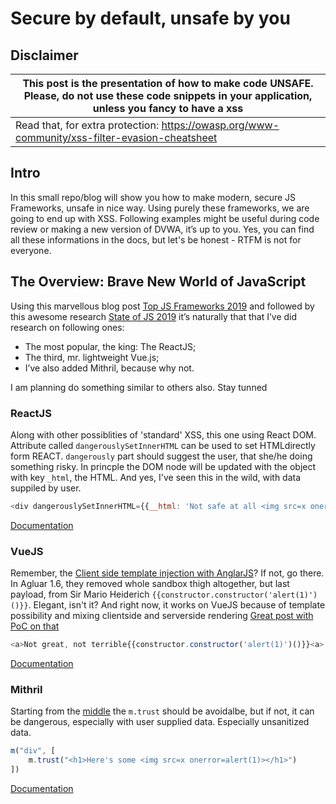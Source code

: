 # Secure by default, unsafe by you

## Disclaimer
|This post is the presentation of how to make code **UNSAFE**. Please, do not use these code snippets in your application, unless you fancy to have a xss|
|---------------------------------------------------------------------------------------------------------------------------------------------------------------------------------------------- |
|Read that, for extra protection: https://owasp.org/www-community/xss-filter-evasion-cheatsheet|


## Intro
In this small repo/blog will show you how to make modern, secure JS Frameworks, unsafe in nice way. Using purely these frameworks, we are going to end up with XSS. Following examples might be useful during code review or making a new version of DVWA, it’s up to you. Yes, you can find all these informations in the docs, but let's be honest - RTFM is not for everyone. 


## The Overview: Brave New World of JavaScript  
Using this marvellous blog post [Top JS Frameworks 2019](https://medium.com/javascript-scene/top-javascript-frameworks-and-topics-to-learn-in-2019-b4142f38df20) and followed by this awesome research [State of JS 2019](https://2019.stateofjs.com/front-end-frameworks/) it’s naturally that that I’ve did research on following ones: 

* The most popular, the king: The ReactJS; 
* The third, mr. lightweight Vue.js;
* I’ve also added Mithril, because why not.

I am planning do something similar to others also. Stay tunned

### ReactJS

Along with other possiblities of 'standard' XSS, this one using React DOM. Attribute called `dangerouslySetInnerHTML` can be used to set HTMLdirectly form REACT. `dangerously` part should suggest the user, that she/he doing something risky. In princple the DOM node will be updated with the object with key `_html`, the HTML. And yes, I've seen this in the wild, with data suppiled by user.

```javascript
<div dangerouslySetInnerHTML={{__html: 'Not safe at all <img src=x onerror=alert(1)>'}} />
```
[Documentation](https://reactjs.org/docs/dom-elements.html#dangerouslysetinnerhtml)

### VueJS

Remember, the [Client side template injection with AnglarJS](https://portswigger.net/research/xss-without-html-client-side-template-injection-with-angularjs)? If not, go there. In Agluar 1.6, they removed whole sandbox thigh altogether, but last payload, from Sir Mario Heiderich ```{{constructor.constructor('alert(1)')()}}```. Elegant, isn't it? And right now, it works on VueJS because of template possibility and mixing clientside and serverside rendering [Great post with PoC on that](https://github.com/dotboris/vuejs-serverside-template-xss)


```javascript
<a>Not great, not terrible{{constructor.constructor('alert(1)')()}}<a>
```
[Documentation](https://vuejs.org/v2/guide/security.html)

### Mithril

Starting from the [middle](https://mithril.js.org/trust.html#avoid-trusting-html) the `m.trust` should be avoidalbe, but if not, it can be dangerous, especially with user supplied data. Especially unsanitized data. 

```javascript
m("div", [
    m.trust("<h1>Here's some <img src=x onerror=alert(1)></h1>")
])
```
[Documentation](https://mithril.js.org/trust.html)
